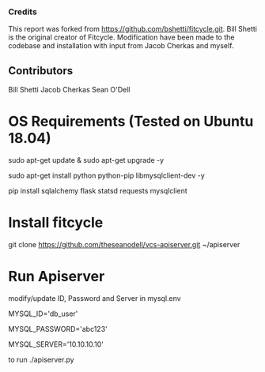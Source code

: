 ### Credits

This report was forked from https://github.com/bshetti/fitcycle.git. Bill Shetti is the original creator of Fitcycle. Modification have been made to the codebase and installation with input from Jacob Cherkas and myself.

## Contributors
Bill Shetti
Jacob Cherkas
Sean O'Dell

# OS Requirements (Tested on Ubuntu 18.04)

sudo apt-get update & sudo apt-get upgrade -y

sudo apt-get install python python-pip libmysqlclient-dev -y

pip install sqlalchemy flask statsd requests mysqlclient

# Install fitcycle

git clone https://github.com/theseanodell/vcs-apiserver.git ~/apiserver

# Run Apiserver

modify/update ID, Password and Server in mysql.env

MYSQL_ID='db_user'

MYSQL_PASSWORD='abc123'

MYSQL_SERVER='10.10.10.10'


to run  ./apiserver.py